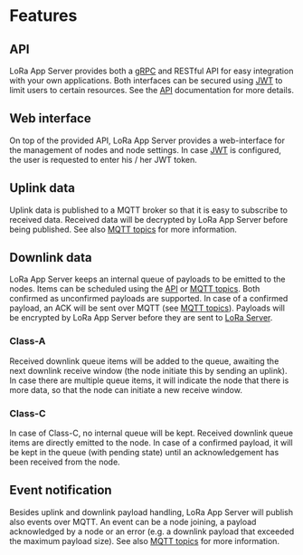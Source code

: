 # Features

## API

LoRa App Server provides both a [gRPC](http://www.grpc.io) and RESTful API for
easy integration with your own applications. Both interfaces can be secured
using [JWT](http://jwt.io/) to limit users to certain resources. See
the [API](api.md) documentation for more details.

## Web interface

On top of the provided API, LoRa App Server provides a web-interface for the
management of nodes and node settings. In case [JWT](https://jwt.io/) is
configured, the user is requested to enter his / her JWT token.

## Uplink data

Uplink data is published to a MQTT broker so that it is easy to subscribe
to received data. Received data will be decrypted by LoRa App Server before
being published. See also [MQTT topics](mqtt-topics.md) for more information.

## Downlink data

LoRa App Server keeps an internal queue of payloads to be emitted to the nodes.
Items can be scheduled using the [API](api.md) or
[MQTT topics](mqtt-topics.md). Both confirmed as unconfirmed payloads are
supported. In case of a confirmed payload, an ACK will be sent over MQTT
(see [MQTT topics](mqtt-topics.md)). Payloads will be encrypted by LoRa App
Server before they are sent to [LoRa Server](https://docs.loraserver.io/loraserver/).

### Class-A

Received downlink queue items will be added to the queue, awaiting the next
downlink receive window (the node initiate this by sending an uplink). In
case there are multiple queue items, it will indicate the node that there
is more data, so that the node can initiate a new receive window.

### Class-C

In case of Class-C, no internal queue will be kept. Received downlink queue
items are directly emitted to the node. In case of a confirmed payload, it will
be kept in the queue (with pending state) until an acknowledgement has been
received from the node.

## Event notification

Besides uplink and downlink payload handling, LoRa App Server will publish also
events over MQTT. An event can be a node joining, a payload acknowledged by
a node or an error (e.g. a downlink payload that exceeded the maximum payload
size). See also [MQTT topics](mqtt-topics.md) for more information.
